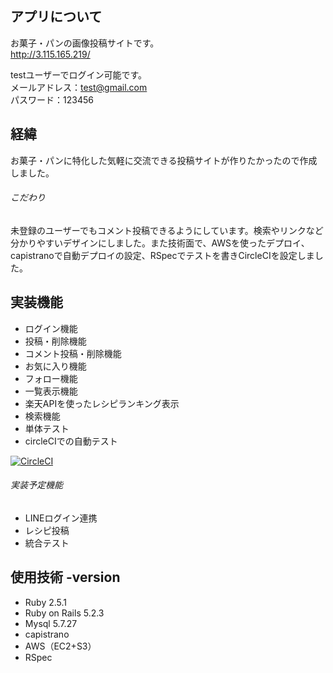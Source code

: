 
## アプリについて
お菓子・パンの画像投稿サイトです。  
http://3.115.165.219/  

testユーザーでログイン可能です。  
メールアドレス：test@gmail.com  
パスワード：123456  

## 経緯
お菓子・パンに特化した気軽に交流できる投稿サイトが作りたかったので作成しました。

###### こだわり
未登録のユーザーでもコメント投稿できるようにしています。検索やリンクなど分かりやすいデザインにしました。また技術面で、AWSを使ったデプロイ、capistranoで自動デプロイの設定、RSpecでテストを書きCircleCIを設定しました。


## 実装機能
 - ログイン機能
 - 投稿・削除機能
 - コメント投稿・削除機能
 - お気に入り機能
 - フォロー機能
 - 一覧表示機能
 - 楽天APIを使ったレシピランキング表示
 - 検索機能
 - 単体テスト
 - circleCIでの自動テスト
 
[![CircleCI](https://circleci.com/gh/kaki11/okashisns.svg?style=svg)](https://circleci.com/gh/kaki11/okashisns)


###### 実装予定機能
 - LINEログイン連携
 - レシピ投稿
 - 統合テスト



## 使用技術 -version
 - Ruby 2.5.1
 - Ruby on Rails 5.2.3
 - Mysql 5.7.27
 - capistrano 
 - AWS（EC2+S3）
 - RSpec 

 
